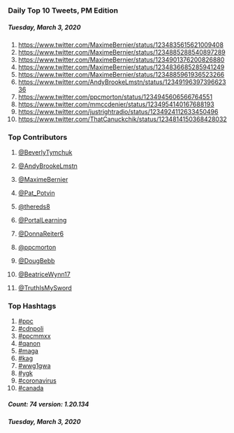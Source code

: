### Daily Top 10 Tweets, PM Edition
##### Tuesday, March 3, 2020
 1) https://www.twitter.com/MaximeBernier/status/1234835615621009408
 2) https://www.twitter.com/MaximeBernier/status/1234885288540897289
 3) https://www.twitter.com/MaximeBernier/status/1234901376200826880
 4) https://www.twitter.com/MaximeBernier/status/1234836685285941249
 5) https://www.twitter.com/MaximeBernier/status/1234885961936523266
 6) https://www.twitter.com/AndyBrookeLmstn/status/1234919639739662336
 7) https://www.twitter.com/ppcmorton/status/1234945606566764551
 8) https://www.twitter.com/mmccdenier/status/1234954140167688193
 9) https://www.twitter.com/justrightradio/status/1234924112633450496
10) https://www.twitter.com/ThatCanuckchik/status/1234814150368428032

### Top Contributors
  1) [@BeverlyTymchuk](https://www.twitter.com/BeverlyTymchuk)
  2) [@AndyBrookeLmstn](https://www.twitter.com/AndyBrookeLmstn)
  3) [@MaximeBernier](https://www.twitter.com/MaximeBernier)
  4) [@Pat_Potvin](https://www.twitter.com/Pat_Potvin)
  5) [@thereds8](https://www.twitter.com/thereds8)
  6) [@PortalLearning](https://www.twitter.com/PortalLearning)
  7) [@DonnaReiter6](https://www.twitter.com/DonnaReiter6)
  8) [@ppcmorton](https://www.twitter.com/ppcmorton)
  9) [@DougBebb](https://www.twitter.com/DougBebb)
 10) [@BeatriceWynn17](https://www.twitter.com/BeatriceWynn17)

 11) [@TruthIsMySword](https://www.twitter.com/TruthIsMySword)


### Top Hashtags

  1) [#ppc](https://www.twitter.com/hashtag/ppc)
  2) [#cdnpoli](https://www.twitter.com/hashtag/cdnpoli)
  3) [#ppcmmxx](https://www.twitter.com/hashtag/ppcmmxx)
  4) [#qanon](https://www.twitter.com/hashtag/qanon)
  5) [#maga](https://www.twitter.com/hashtag/maga)
  6) [#kag](https://www.twitter.com/hashtag/kag)
  7) [#wwg1gwa](https://www.twitter.com/hashtag/wwg1gwa)
  8) [#ygk](https://www.twitter.com/hashtag/ygk)
  9) [#coronavirus](https://www.twitter.com/hashtag/coronavirus)
 10) [#canada](https://www.twitter.com/hashtag/canada)

##### Count: 74	version: 1.20.134
##### Tuesday, March 3, 2020

